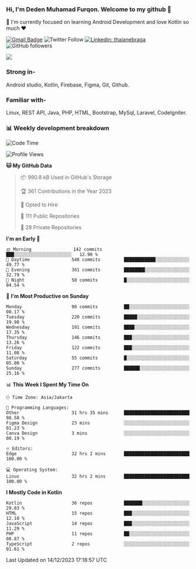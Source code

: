 ### Hi, I'm Deden Muhamad Furqon. Welcome to my github 👋

<!--
**furqoncreative/furqoncreative** is a ✨ _special_ ✨ repository because its `README.md` (this file) appears on your GitHub profile.

Here are some ideas to get you started:

- 🔭 I’m currently working on ...
- 👯 I’m looking to collaborate on ...
- 🤔 I’m looking for help with ...
- 💬 Ask me about ...
- 📫 How to reach me: ...
- 😄 Pronouns: ...
- ⚡ Fun fact: ...
-->

  🌱 I'm currently focused on learning Android Development and love Kotlin so much ❤ 

[![Gmail Badge](https://img.shields.io/badge/-furqoncreative24@gmail.com-c14438?style=flat-square&logo=Gmail&logoColor=white&link=mailto:furqoncreative24@gmail.com)](mailto:furqoncreative24@gmail.com)
![Twitter Follow](https://img.shields.io/twitter/follow/furqoncreative?label=Follow)
[![Linkedin: thaianebraga](https://img.shields.io/badge/-Deden_Muhamad_Furqon-blue?style=flat-square&logo=Linkedin&logoColor=white&link=https://www.linkedin.com/in/anmol-p-singh/)](https://www.linkedin.com/in/furqoncreative/)
![GitHub followers](https://img.shields.io/github/followers/furqoncreative?label=Follow&style=social)

<img src="https://github-readme-stats.sera5-dev.vercel.app/api?username=furqoncreative&hide=stars&show_icons=true&count_private=true&include_all_commits=true&title_color=#008080&icon_color=#008080&hide_border=true" width="">

### Strong in-

Android studio, Kotlin, Firebase, Figma, Git, Github.

### Familiar with-
Linux, REST API, Java, PHP, HTML, Bootstrap, MySql, Laravel, CodeIgniter.

### 📊 Weekly development breakdown

<!--START_SECTION:waka-->
![Code Time](http://img.shields.io/badge/Code%20Time-1%2C611%20hrs%203%20mins-blue)

![Profile Views](http://img.shields.io/badge/Profile%20Views-0-blue)

**🐱 My GitHub Data** 

> 📦 990.8 kB Used in GitHub's Storage 
 > 
> 🏆 361 Contributions in the Year 2023
 > 
> 💼 Opted to Hire
 > 
> 📜 111 Public Repositories 
 > 
> 🔑 28 Private Repositories 
 > 
**I'm an Early 🐤** 

```text
🌞 Morning                142 commits         ███░░░░░░░░░░░░░░░░░░░░░░   12.90 % 
🌆 Daytime                548 commits         ████████████░░░░░░░░░░░░░   49.77 % 
🌃 Evening                361 commits         ████████░░░░░░░░░░░░░░░░░   32.79 % 
🌙 Night                  50 commits          █░░░░░░░░░░░░░░░░░░░░░░░░   04.54 % 
```
📅 **I'm Most Productive on Sunday** 

```text
Monday                   90 commits          ██░░░░░░░░░░░░░░░░░░░░░░░   08.17 % 
Tuesday                  220 commits         █████░░░░░░░░░░░░░░░░░░░░   19.98 % 
Wednesday                191 commits         ████░░░░░░░░░░░░░░░░░░░░░   17.35 % 
Thursday                 146 commits         ███░░░░░░░░░░░░░░░░░░░░░░   13.26 % 
Friday                   122 commits         ███░░░░░░░░░░░░░░░░░░░░░░   11.08 % 
Saturday                 55 commits          █░░░░░░░░░░░░░░░░░░░░░░░░   05.00 % 
Sunday                   277 commits         ██████░░░░░░░░░░░░░░░░░░░   25.16 % 
```


📊 **This Week I Spent My Time On** 

```text
🕑︎ Time Zone: Asia/Jakarta

💬 Programming Languages: 
Other                    31 hrs 35 mins      █████████████████████████   98.58 % 
Figma Design             23 mins             ░░░░░░░░░░░░░░░░░░░░░░░░░   01.23 % 
Canva Design             3 mins              ░░░░░░░░░░░░░░░░░░░░░░░░░   00.19 % 

🔥 Editors: 
Edge                     32 hrs 2 mins       █████████████████████████   100.00 % 

💻 Operating System: 
Linux                    32 hrs 2 mins       █████████████████████████   100.00 % 
```

**I Mostly Code in Kotlin** 

```text
Kotlin                   36 repos            ███████░░░░░░░░░░░░░░░░░░   29.03 % 
HTML                     15 repos            ███░░░░░░░░░░░░░░░░░░░░░░   12.10 % 
JavaScript               14 repos            ███░░░░░░░░░░░░░░░░░░░░░░   11.29 % 
PHP                      11 repos            ██░░░░░░░░░░░░░░░░░░░░░░░   08.87 % 
TypeScript               2 repos             ░░░░░░░░░░░░░░░░░░░░░░░░░   01.61 % 
```




 Last Updated on 14/12/2023 17:18:57 UTC
<!--END_SECTION:waka-->
